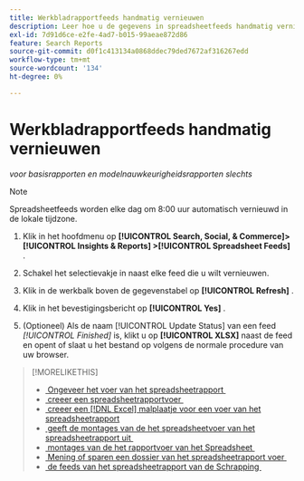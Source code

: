 ```yaml
---
title: Werkbladrapportfeeds handmatig vernieuwen
description: Leer hoe u de gegevens in spreadsheetfeeds handmatig vernieuwt.
exl-id: 7d91d6ce-e2fe-4ad7-b015-99aeae872d86
feature: Search Reports
source-git-commit: d0f1c413134a0868ddec79ded7672af316267edd
workflow-type: tm+mt
source-wordcount: '134'
ht-degree: 0%

---
```


# Werkbladrapportfeeds handmatig vernieuwen

*voor basisrapporten en modelnauwkeurigheidsrapporten slechts*

>[!NOTE]
>
>Spreadsheetfeeds worden elke dag om 8:00 uur automatisch vernieuwd in de lokale tijdzone.

1. Klik in het hoofdmenu op **[!UICONTROL Search, Social, & Commerce]> [!UICONTROL Insights & Reports] >[!UICONTROL Spreadsheet Feeds]** .

1. Schakel het selectievakje in naast elke feed die u wilt vernieuwen.

1. Klik in de werkbalk boven de gegevenstabel op **[!UICONTROL Refresh]** .

1. Klik in het bevestigingsbericht op **[!UICONTROL Yes]** .

1. (Optioneel) Als de naam [!UICONTROL Update Status] van een feed *[!UICONTROL Finished]* is, klikt u op **[!UICONTROL XLSX]** naast de feed en opent of slaat u het bestand op volgens de normale procedure van uw browser.

>[!MORELIKETHIS]
>
>* [&#x200B; Ongeveer het voer van het spreadsheetrapport &#x200B;](spreadsheet-feed-about.md)
>* [&#x200B; creeer een spreadsheetrapportvoer &#x200B;](spreadsheet-feed-create.md)
>* [&#x200B; creeer een  [!DNL Excel]  malplaatje voor een voer van het spreadsheetrapport &#x200B;](spreadsheet-feed-create-excel-template.md)
>* [&#x200B; geeft de montages van de het spreadsheetvoer van het spreadsheetrapport uit &#x200B;](spreadsheet-feed-edit.md)
>* [&#x200B; montages van de het rapportvoer van het Spreadsheet &#x200B;](spreadsheet-feed-settings.md)
>* [&#x200B; Mening of sparen een dossier van het spreadsheetrapport voer &#x200B;](spreadsheet-feed-view-or-save.md)
>* [&#x200B; de feeds van het spreadsheetrapport van de Schrapping &#x200B;](spreadsheet-feed-delete.md)
